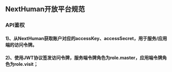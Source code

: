 ## NextHuman开放平台规范
### API鉴权
#### 1)、从NextHuman获取账户对应的accessKey、accessSecret，用于服务/应用端的访问令牌。
#### 2)、使用JWT协议签发访问令牌，服务端令牌角色为role.master，应用端令牌角色为role.visit；


